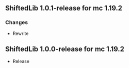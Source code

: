 ## **ShiftedLib 1.0.1-release for mc 1.19.2**
### **Changes**
- Rewrite

## **ShiftedLib 1.0.0-release for mc 1.19.2**
- Release
